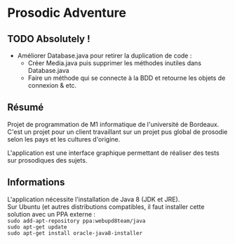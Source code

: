 <H1>Prosodic Adventure</H1>

<H2>TODO Absolutely !</H2>

<ul>
<li>
	Améliorer Database.java pour retirer la duplication de code :
	<ul>
	<li>Créer Media.java puis supprimer les méthodes inutiles dans Database.java</li>
	<li>Faire un méthode qui se connecte à la BDD et retourne les objets de connexion & etc.</li>
	</ul>
</li>
</ul>

<H2>Résumé</H2>

<p>
Projet de programmation de M1 informatique de l'université de Bordeaux.
C'est un projet pour un client travaillant sur un projet pus global de prosodie selon les pays et les cultures d'origine.
</p>
<p>
L'application est une interface graphique permettant de réaliser des tests sur prosodiques des sujets.
</p>

<H2>Informations</H2>

<p>
L'application nécessite l'installation de Java 8 (JDK et JRE).<br>
Sur Ubuntu (et autres distributions compatibles, il faut installer cette solution avec un PPA externe :<br>
<code>sudo add-apt-repository ppa:webupd8team/java</code><br>
<code>sudo apt-get update</code><br>
<code>sudo apt-get install oracle-java8-installer</code><br>
</p>



